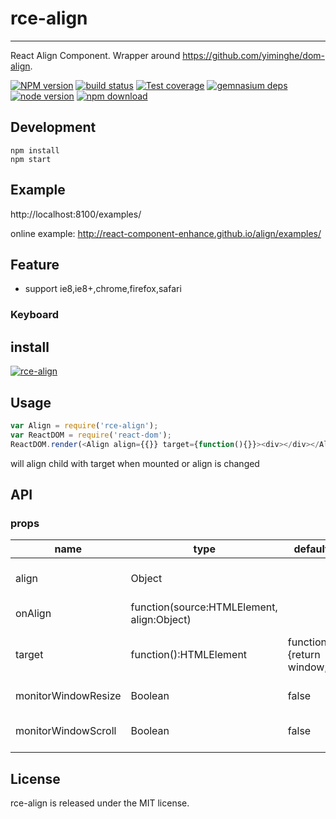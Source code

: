 # rce-align
---

React Align Component. Wrapper around https://github.com/yiminghe/dom-align.

[![NPM version][npm-image]][npm-url]
[![build status][travis-image]][travis-url]
[![Test coverage][coveralls-image]][coveralls-url]
[![gemnasium deps][gemnasium-image]][gemnasium-url]
[![node version][node-image]][node-url]
[![npm download][download-image]][download-url]

[npm-image]: http://img.shields.io/npm/v/rce-align.svg?style=flat-square
[npm-url]: http://npmjs.org/package/rce-align
[travis-image]: https://img.shields.io/travis/react-component-enhance/align.svg?style=flat-square
[travis-url]: https://travis-ci.org/react-component-enhance/align
[coveralls-image]: https://img.shields.io/coveralls/react-component-enhance/align.svg?style=flat-square
[coveralls-url]: https://coveralls.io/r/react-component-enhance/align?branch=master
[gemnasium-image]: http://img.shields.io/gemnasium/react-component-enhance/align.svg?style=flat-square
[gemnasium-url]: https://gemnasium.com/react-component-enhance/align
[node-image]: https://img.shields.io/badge/node.js-%3E=_0.10-green.svg?style=flat-square
[node-url]: http://nodejs.org/download/
[download-image]: https://img.shields.io/npm/dm/rce-align.svg?style=flat-square
[download-url]: https://npmjs.org/package/rce-align


## Development

```
npm install
npm start
```

## Example

http://localhost:8100/examples/

online example: http://react-component-enhance.github.io/align/examples/


## Feature

* support ie8,ie8+,chrome,firefox,safari

### Keyboard



## install

[![rce-align](https://nodei.co/npm/rce-align.png)](https://npmjs.org/package/rce-align)

## Usage

```js
var Align = require('rce-align');
var ReactDOM = require('react-dom');
ReactDOM.render(<Align align={{}} target={function(){}}><div></div></Align>, container);
```

will align child with target when mounted or align is changed

## API

### props

<table class="table table-bordered table-striped">
    <thead>
    <tr>
        <th style="width: 100px;">name</th>
        <th style="width: 50px;">type</th>
        <th style="width: 50px;">default</th>
        <th>description</th>
    </tr>
    </thead>
    <tbody>
        <tr>
          <td>align</td>
          <td>Object</td>
          <td></td>
          <td>same with alignConfig from https://github.com/yiminghe/dom-align</td>
        </tr>
        <tr>
          <td>onAlign</td>
          <td>function(source:HTMLElement, align:Object)</td>
          <td></td>
          <td>called when align</td>
        </tr>
        <tr>
          <td>target</td>
          <td>function():HTMLElement</td>
          <td>function(){return window;}</td>
          <td>a function which returned value is used for target from https://github.com/yiminghe/dom-align</td>
        </tr>
        <tr>
          <td>monitorWindowResize</td>
          <td>Boolean</td>
          <td>false</td>
          <td>whether realign when window is resized</td>
        </tr>
        <tr>
          <td>monitorWindowScroll</td>
          <td>Boolean</td>
          <td>false</td>
          <td>whether realign when window is scrolled, do not support old ie before ie 9</td>
        </tr>
    </tbody>
</table>


## License

rce-align is released under the MIT license.
